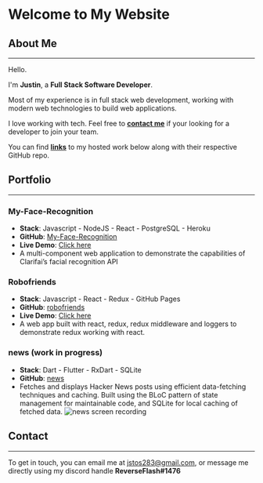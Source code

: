 # Welcome to My Website

## About Me

---

Hello.

I'm **Justin**, a **Full Stack Software Developer**.

Most of my experience is in full stack web development, working with modern web technologies to build web applications.

I love working with tech. Feel free to **[contact me](https://inverseflash.github.io/Justin-Stosic/#contact)** if your looking for a developer to join your team.

You can find **[links](https://inverseflash.github.io/Justin-Stosic/#Portfolio)** to my hosted work below along with their respective GitHub repo.

## Portfolio

---

### My-Face-Recognition

- **Stack**: Javascript - NodeJS - React - PostgreSQL - Heroku
- **GitHub**: [My-Face-Recognition](https://github.com/InverseFlash/My-Face-Recognition)
- **Live Demo**: [Click here](https://dry-citadel-98524.herokuapp.com/)
- A multi-component web application to demonstrate the capabilities of Clarifai’s facial recognition API

### Robofriends

- **Stack**: Javascript - React - Redux - GitHub Pages
- **GitHub**: [robofriends](https://github.com/InverseFlash/robofriends)
- **Live Demo**: [Click here](https://inverseflash.github.io/robofriends/)
- A web app built with react, redux, redux middleware and loggers to demonstrate redux working with react.

### news (work in progress)

- **Stack**: Dart - Flutter - RxDart - SQLite
- **GitHub**: [news](https://github.com/InverseFlash/hacker_news)
- Fetches and displays Hacker News posts using efficient data-fetching techniques and caching. Built using the BLoC pattern of state management for maintainable code, and SQLite for local caching of fetched data.
  ![news screen recording](https://github.com/InverseFlash/hacker_news/blob/main/media/gifs/news-recording-gif-compress.gif)

## Contact

---

To get in touch, you can email me at [jstos283@gmail.com](mailto:jstos283@gmail.com), or message me directly using my discord handle **ReverseFlash#1476**
